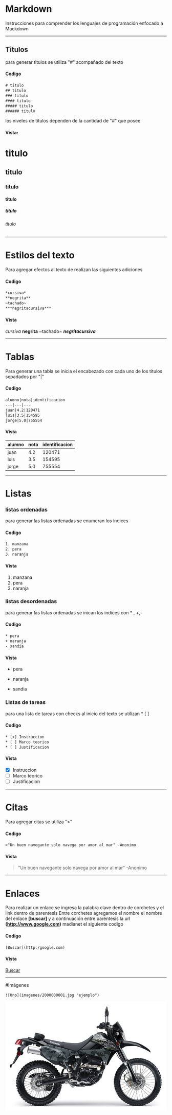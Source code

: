 # Markdown
Instrucciones para comprender los lenguajes de programación enfocado a Mackdown
***
## Titulos
para generar titulos se utiliza "#" acompañado del texto

#### Codigo
~~~
# titulo
## titulo
### titulo
#### titulo
##### titulo
###### titulo
~~~
los niveles de titulos dependen de la cantidad de "#" que posee
#### Vista:

# titulo
## titulo
### titulo
#### titulo
##### titulo
###### titulo

***
# Estilos del texto

Para agregar efectos al texto de realizan las siguientes adiciones
#### Codigo
~~~
*cursiva*
**negrita**
~tachado~
***negritacursiva***
~~~
#### Vista
*cursiva*
**negrita**
~tachado~
***negritacursiva***

***
# Tablas
Para generar una tabla se inicia el encabezado con cada uno de los titulos sepadados por "|"
#### Codigo
~~~
alumno|nota|identificacion
---|---|---
juan|4.2|120471    
luis|3.5|154595
jorge|5.0|755554
~~~
#### Vista

alumno|nota|identificacion
---|---|---
juan|4.2|120471    
luis|3.5|154595
jorge|5.0|755554

***
# Listas
### listas ordenadas
para generar las listas ordenadas se enumeran los indices

#### Codigo
~~~
1. manzana
2. pera
3. naranja
~~~
#### Vista
1. manzana
2. pera
3. naranja
### listas desordenadas
para generar las listas ordenadas se inican los indices con * , +,-

#### Codigo
~~~
* pera
+ naranja
- sandia
~~~
#### Vista
* pera
+ naranja
- sandia
### Listas de tareas
para una lista de tareas con checks al inicio del texto se utilizan * [ ]
#### Codigo
~~~
* [x] Instruccion
* [ ] Marco teorico
* [ ] Justificacion
~~~
#### Vista
* [x] Instruccion
* [ ] Marco teorico
* [ ] Justificacion
***
# Citas
Para agregar citas se utiliza ">"
#### Codigo
~~~
>"Un buen navegante solo navega por amor al mar" -Anonimo
~~~
#### Vista
>"Un buen navegante solo navega por amor al mar" -Anonimo

***
# Enlaces
Para realizar un enlace se ingresa la palabra clave dentro de corchetes y el link dentro de parentesis
Entre corchetes agregamos el nombre el nombre del enlace **[buscar]** y a continuación entre paréntesis la url **(http://www.google.com)** madianet el siguiente codigo
#### Codigo
~~~
[Buscar](http:/google.com)
~~~
#### Vista
[Buscar](http:/google.com)

***
#Imágenes
~~~
![Uno](imagenes/2000000001.jpg "ejemplo")
~~~
![uno](imagen/2000000001.jpg "Ejemplo")
